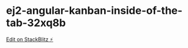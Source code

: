 # ej2-angular-kanban-inside-of-the-tab-32xq8b

[Edit on StackBlitz ⚡️](https://stackblitz.com/edit/ej2-angular-kanban-inside-of-the-tab-32xq8b)